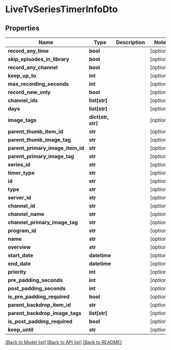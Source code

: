 # LiveTvSeriesTimerInfoDto

## Properties
Name | Type | Description | Notes
------------ | ------------- | ------------- | -------------
**record_any_time** | **bool** |  | [optional] 
**skip_episodes_in_library** | **bool** |  | [optional] 
**record_any_channel** | **bool** |  | [optional] 
**keep_up_to** | **int** |  | [optional] 
**max_recording_seconds** | **int** |  | [optional] 
**record_new_only** | **bool** |  | [optional] 
**channel_ids** | **list[str]** |  | [optional] 
**days** | **list[str]** |  | [optional] 
**image_tags** | **dict(str, str)** |  | [optional] 
**parent_thumb_item_id** | **str** |  | [optional] 
**parent_thumb_image_tag** | **str** |  | [optional] 
**parent_primary_image_item_id** | **str** |  | [optional] 
**parent_primary_image_tag** | **str** |  | [optional] 
**series_id** | **str** |  | [optional] 
**timer_type** | **str** |  | [optional] 
**id** | **str** |  | [optional] 
**type** | **str** |  | [optional] 
**server_id** | **str** |  | [optional] 
**channel_id** | **str** |  | [optional] 
**channel_name** | **str** |  | [optional] 
**channel_primary_image_tag** | **str** |  | [optional] 
**program_id** | **str** |  | [optional] 
**name** | **str** |  | [optional] 
**overview** | **str** |  | [optional] 
**start_date** | **datetime** |  | [optional] 
**end_date** | **datetime** |  | [optional] 
**priority** | **int** |  | [optional] 
**pre_padding_seconds** | **int** |  | [optional] 
**post_padding_seconds** | **int** |  | [optional] 
**is_pre_padding_required** | **bool** |  | [optional] 
**parent_backdrop_item_id** | **str** |  | [optional] 
**parent_backdrop_image_tags** | **list[str]** |  | [optional] 
**is_post_padding_required** | **bool** |  | [optional] 
**keep_until** | **str** |  | [optional] 

[[Back to Model list]](../README.md#documentation-for-models) [[Back to API list]](../README.md#documentation-for-api-endpoints) [[Back to README]](../README.md)

